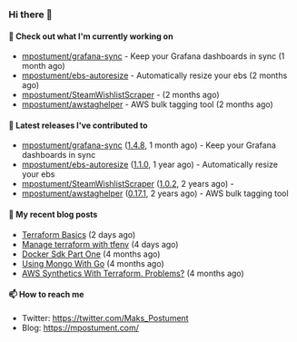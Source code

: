 ### Hi there 👋

#### 👷 Check out what I'm currently working on

- [mpostument/grafana-sync](https://github.com/mpostument/grafana-sync) - Keep your Grafana dashboards in sync (1 month ago)
- [mpostument/ebs-autoresize](https://github.com/mpostument/ebs-autoresize) - Automatically resize your ebs (2 months ago)
- [mpostument/SteamWishlistScraper](https://github.com/mpostument/SteamWishlistScraper) -  (2 months ago)
- [mpostument/awstaghelper](https://github.com/mpostument/awstaghelper) - AWS bulk tagging tool (2 months ago)

#### 🔭 Latest releases I've contributed to

- [mpostument/grafana-sync](https://github.com/mpostument/grafana-sync) ([1.4.8](https://github.com/mpostument/grafana-sync/releases/tag/1.4.8), 1 month ago) - Keep your Grafana dashboards in sync
- [mpostument/ebs-autoresize](https://github.com/mpostument/ebs-autoresize) ([1.1.0](https://github.com/mpostument/ebs-autoresize/releases/tag/1.1.0), 1 year ago) - Automatically resize your ebs
- [mpostument/SteamWishlistScraper](https://github.com/mpostument/SteamWishlistScraper) ([1.0.2](https://github.com/mpostument/SteamWishlistScraper/releases/tag/1.0.2), 2 years ago) - 
- [mpostument/awstaghelper](https://github.com/mpostument/awstaghelper) ([0.17.1](https://github.com/mpostument/awstaghelper/releases/tag/0.17.1), 2 years ago) - AWS bulk tagging tool

#### 📜 My recent blog posts

- [Terraform Basics](https://mpostument.com/2022/07/28/terraform-basics/) (2 days ago)
- [Manage terraform with tfenv](https://mpostument.com/2022/07/26/terraform-install/) (4 days ago)
- [Docker Sdk Part One](https://mpostument.com/2022/03/22/docker-sdk-part-one/) (4 months ago)
- [Using Mongo With Go](https://mpostument.com/2022/03/15/using-mongo-with-go/) (4 months ago)
- [AWS Synthetics With Terraform. Problems?](https://mpostument.com/2022/03/08/aws-synthetics-with-terraform/) (4 months ago)

#### 📫 How to reach me

- Twitter: https://twitter.com/Maks_Postument
- Blog: https://mpostument.com/
